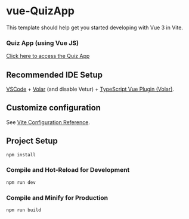 # vue-QuizApp

This template should help get you started developing with Vue 3 in Vite.

<h3>Quiz App (using Vue JS)</h3>
<a href="https://vik-kalsi.github.io/vue-QuizApp/">Click here to access the Quiz App</a>

<br>


## Recommended IDE Setup

[VSCode](https://code.visualstudio.com/) + [Volar](https://marketplace.visualstudio.com/items?itemName=Vue.volar) (and disable Vetur) + [TypeScript Vue Plugin (Volar)](https://marketplace.visualstudio.com/items?itemName=Vue.vscode-typescript-vue-plugin).

## Customize configuration

See [Vite Configuration Reference](https://vitejs.dev/config/).

## Project Setup

```sh
npm install
```

### Compile and Hot-Reload for Development

```sh
npm run dev
```

### Compile and Minify for Production

```sh
npm run build
```
